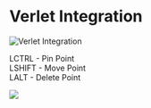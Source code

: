 # Verlet Integration

![Verlet Integration](https://media.giphy.com/media/gvuI4G4NEKVLTX7Xtw/giphy.gif)

LCTRL - Pin Point </br>
LSHIFT - Move Point </br>
LALT - Delete Point </br>

<img src="https://t.bkit.co/w_6688c90d97589.gif" />
